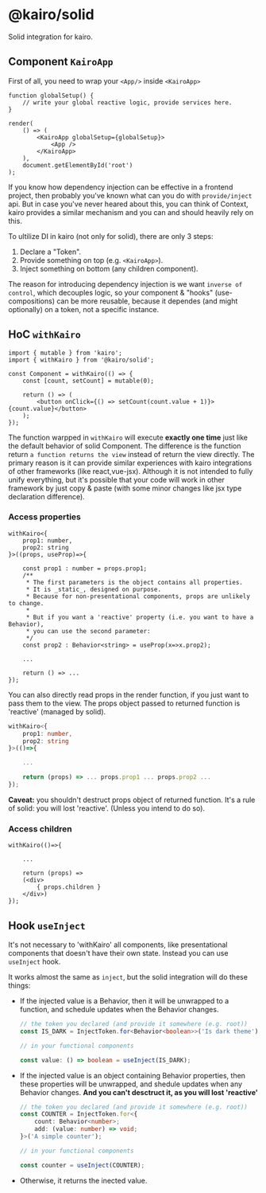 # @kairo/solid

Solid integration for kairo.

## Component `KairoApp`

First of all, you need to wrap your `<App/>` inside `<KairoApp>`

```tsx
function globalSetup() {
    // write your global reactive logic, provide services here.
}

render(
    () => (
        <KairoApp globalSetup={globalSetup}>
            <App />
        </KairoApp>
    ),
    document.getElementById('root')
);
```

If you know how dependency injection can be effective in a frontend project, then probably you've known what can you do with `provide/inject` api. But in case you've never heared about this, you can think of Context, kairo provides a similar mechanism and you can and should heavily rely on this.

To ultilize DI in kairo (not only for solid), there are only 3 steps:

1. Declare a "Token".
2. Provide something on top (e.g. `<KairoApp>`).
3. Inject something on bottom (any children component).

The reason for introducing dependency injection is we want `inverse of control`, which decouples logic, so your component & "hooks" (use-compositions) can be more reusable, because it dependes (and might optionally) on a token, not a specific instance.

## HoC `withKairo`

```tsx
import { mutable } from 'kairo';
import { withKairo } from '@kairo/solid';

const Component = withKairo(() => {
    const [count, setCount] = mutable(0);

    return () => (
        <button onClick={() => setCount(count.value + 1)}>{count.value}</button>
    );
});
```

The function warpped in `withKairo` will execute **exactly one time** just like the default behavior of solid Component. The difference is the function return `a function returns the view` instead of return the view directly. The primary reason is it can provide similar experiences with kairo integrations of other frameworks (like react,vue-jsx). Although it is not intended to fully unify everything, but it's possible that your code will work in other framework by just copy & paste (with some minor changes like jsx type declaration difference).

### Access properties

```tsx
withKairo<{
    prop1: number,
    prop2: string
}>((props, useProp)=>{

    const prop1 : number = props.prop1;
    /**
     * The first parameters is the object contains all properties.
     * It is _static_, designed on purpose.
     * Because for non-presentational components, props are unlikely to change.
     *
     * But if you want a 'reactive' property (i.e. you want to have a Behavior),
     * you can use the second parameter:
     */
    const prop2 : Behavior<string> = useProp(x=>x.prop2);

    ...

    return () => ...
});
```

You can also directly read props in the render function, if you just want to pass them to the view. The props object passed to returned function is 'reactive' (managed by solid).

```ts
withKairo<{
    prop1: number,
    prop2: string
}>(()=>{

    ...

    return (props) => ... props.prop1 ... props.prop2 ...
});


```

**Caveat:** you shouldn't destruct props object of returned function. It's a rule of solid: you will lost 'reactive'. (Unless you intend to do so).

### Access children

```tsx
withKairo(()=>{

    ...

    return (props) =>
    (<div>
        { props.children }
    </div>)
});
```

<!-- ## Why dependency injection? -->

## Hook `useInject`

It's not necessary to 'withKairo' all components, like presentational components that doesn't have their own state. Instead you can use `useInject` hook.

It works almost the same as `inject`, but the solid integration will do these things:

-   If the injected value is a Behavior, then it will be unwrapped to a function, and schedule updates when the Behavior changes.

    ```ts
    // the token you declared (and provide it somewhere (e.g. root))
    const IS_DARK = InjectToken.for<Behavior<boolean>>('Is dark theme');

    // in your functional components

    const value: () => boolean = useInject(IS_DARK);
    ```

-   If the injected value is an object containing Behavior properties, then these properties will be unwrapped, and shedule updates when any Behavior changes. **And you can't desctruct it, as you will lost 'reactive'**

    ```ts
    // the token you declared (and provide it somewhere (e.g. root))
    const COUNTER = InjectToken.for<{
        count: Behavior<number>;
        add: (value: number) => void;
    }>('A simple counter');

    // in your functional components

    const counter = useInject(COUNTER);
    ```

-   Otherwise, it returns the inected value.
